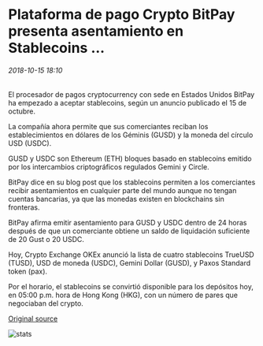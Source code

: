 # Plataforma de pago Crypto BitPay presenta asentamiento en Stablecoins ...

###### 2018-10-15 18:10

El procesador de pagos cryptocurrency con sede en Estados Unidos BitPay ha empezado a aceptar stablecoins, según un anuncio publicado el 15 de octubre.

La compañía ahora permite que sus comerciantes reciban los establecimientos en dólares de los Géminis (GUSD) y la moneda del círculo USD (USDC).

GUSD y USDC son Ethereum (ETH) bloques basado en stablecoins emitido por los intercambios criptográficos regulados Gemini y Circle.

BitPay dice en su blog post que los stablecoins permiten a los comerciantes recibir asentamientos en cualquier parte del mundo aunque no tengan cuentas bancarias, ya que las monedas existen en blockchains sin fronteras.

BitPay afirma emitir asentamiento para GUSD y USDC dentro de 24 horas después de que un comerciante obtiene un saldo de liquidación suficiente de 20 Gust o 20 USDC.

Hoy, Crypto Exchange OKEx anunció la lista de cuatro stablecoins TrueUSD (TUSD), USD de moneda (USDC), Gemini Dollar (GUSD), y Paxos Standard token (pax).

Por el horario, el stablecoins se convirtió disponible para los depósitos hoy, en 05:00 p.m. hora de Hong Kong (HKG), con un número de pares que negociaban del crypto.

[Original source](https://cointelegraph.com/news/crypto-payment-platform-bitpay-introduces-settlement-in-stablecoins)

![stats](https://c.statcounter.com/11760860/0/a89fa40b/1/ "stats")